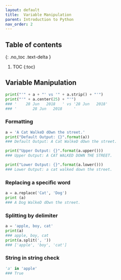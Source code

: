 ```yaml
---
layout: default
title:  Variable Manipulation
parent: Introduction to Python
nav_order: 2
---
```

## Table of contents
{: .no_toc .text-delta }

1. TOC
{:toc}

## Variable Manipulation


```python
print("'" + a + "' vs '" + a.strip() + "'")
print("'" + a.center(25) + "'")
### '    28 Jun   2018   ' vs '28 Jun   2018'
### '       28 Jun   2018     '
```

### Formatting
```python
a = 'A Cat WalkeD dOwn the street.'
print("Default Output: {}".format(a))
### Default Output: A Cat WalkeD dOwn the street.

print("Upper Output: {}".format(a.upper()))
### Upper Output: A CAT WALKED DOWN THE STREET.

print("Lower Output: {}".format(a.lower()))
### Lower Output: a cat walked down the street.
```

### Replacing a specific word
```python
a = a.replace('Cat', 'Dog')
print (a)
### A Dog WalkeD dOwn the street.
```


### Splitting by delimiter
```python
a = 'apple, boy, cat'
print(a)
### apple, boy, cat
print(a.split(', '))
### ['apple', 'boy', 'cat']
```

### String in string check
```python
'a' in 'apple'
### True
```